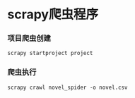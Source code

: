 # scrapy爬虫程序


### 项目爬虫创建
``` 
scrapy startproject project
```
### 爬虫执行
```
scrapy crawl novel_spider -o novel.csv
```